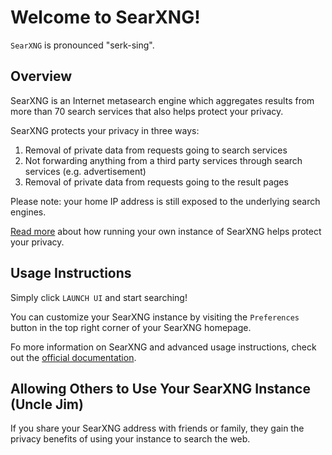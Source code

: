 # Welcome to SearXNG!

`SearXNG` is pronounced "serk-sing".

## Overview

SearXNG is an Internet metasearch engine which aggregates results from more than 70 search services that also helps protect your privacy.

SearXNG protects your privacy in three ways:
1. Removal of private data from requests going to search services
2. Not forwarding anything from a third party services through search services (e.g. advertisement)
3. Removal of private data from requests going to the result pages

Please note: your home IP address is still exposed to the underlying search engines.

[Read more](https://docs.searxng.org/own-instance.html) about how running your own instance of SearXNG helps protect your privacy. 

## Usage Instructions

Simply click `LAUNCH UI` and start searching!

You can customize your SearXNG instance by visiting the `Preferences` button in the top right corner of your SearXNG homepage.

Fo more information on SearXNG and advanced usage instructions, check out the [official documentation](https://docs.searxng.org).

## Allowing Others to Use Your SearXNG Instance (Uncle Jim)

If you share your SearXNG address with friends or family, they gain the privacy benefits of using your instance to search the web.
